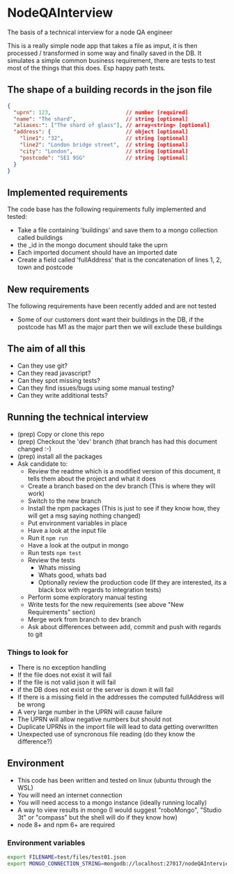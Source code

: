 # NodeQAInterview
The basis of a technical interview for a node QA engineer

This is a really simple node app that takes a file as imput, it is then processed / transformed in some way
and finally saved in the DB. It simulates a simple common business requirement, there are tests to test most of 
the things that this does. Esp happy path tests.

## The shape of a building records in the json file
```json
{
  "uprn": 123,                        // number [required]
  "name": "The shard",                // string [optional]
  "aliases:": ["The shard of glass"], // array<string> [optional]
  "address": {                        // object [optional]
    "line1": "32",                    // string [optional]
    "line2": "London bridge street",  // string [optional]
    "city": "London",                 // string [optional]
    "postcode": "SE1 9SG"             // string [optional]
  }
}
```

## Implemented requirements
The code base has the following requirements fully implemented and tested:
 * Take a file containing 'buildings' and save them to a mongo collection called buildings
 * the _id in the mongo document should take the uprn
 * Each imported document should have an imported date
 * Create a field called 'fullAddress' that is the concatenation of lines 1, 2, town and postcode
 
## New requirements
The following requirements have been recently added and are not tested
 * Some of our customers dont want their buildings in the DB, if the postcode has M1 as the major part then we will exclude these buildings
 
## The aim of all this
 * Can they use git?
 * Can they read javascript?
 * Can they spot missing tests?
 * Can they find issues/bugs using some manual testing?
 * Can they write additional tests?
 
## Running the technical interview
 * (prep) Copy or clone this repo
 * (prep) Checkout the 'dev' branch (that branch has had this document changed :-)  
 * (prep) install all the packages
 * Ask candidate to:
   * Review the readme which is a modified version of this document, it tells them about the project and what it does
   * Create a branch based on the dev branch (This is where they will work)
   * Switch to the new branch  
   * Install the npm packages (This is just to see if they know how, they will get a msg saying nothing changed)
   * Put environment variables in place
   * Have a look at the input file 
   * Run it ```npm run```
   * Have a look at the output in mongo 
   * Run tests ```npm test```
   * Review the tests
     * Whats missing
     * Whats good, whats bad
     * Optionally review the production code (If they are interested, its a black box with regards to integration tests)
   * Perform some exploratory manual testing
   * Write tests for the new requirements (see above "New Requirements" section)
   * Merge work from branch to dev branch
   * Ask about differences between add, commit and push with regards to git

### Things to look for
 * There is no exception handling
 * If the file does not exist it will fail
 * If the file is not valid json it will fail
 * if the DB does not exist or the server is down it will fail
 * If there is a missing field in the addresses the computed fullAddress will be wrong
 * A very large number in the UPRN will cause failure
 * The UPRN will allow negative numbers but should not
 * Duplicate UPRNs in the import file will lead to data getting overwritten
 * Unexpected use of syncronous file reading (do they know the difference?)

## Environment
 * This code has been written and tested on linux (ubuntu through the WSL)
 * You will need an internet connection
 * You will need access to a mongo instance (ideally running locally)
 * A way to view results in mongo (I would suggest "roboMongo", "Studio 3t" or "compass" but the shell will do if they know how)
 * node 8+ and npm 6+ are required

### Environment variables
```bash
export FILENAME=test/files/test01.json
export MONGO_CONNECTION_STRING=mongodb://localhost:27017/nodeQAInterview
```
